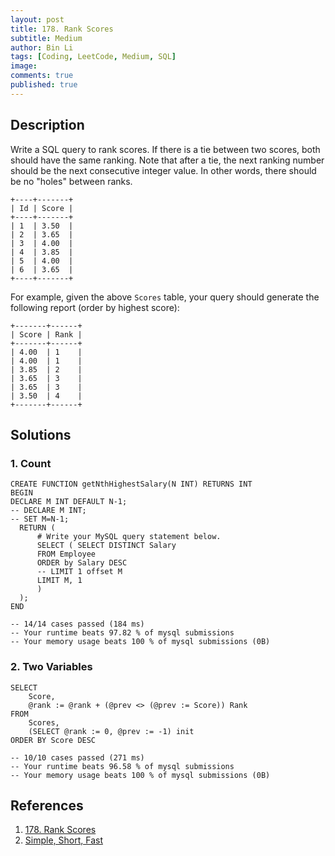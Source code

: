 ```yaml
---
layout: post
title: 178. Rank Scores
subtitle: Medium
author: Bin Li
tags: [Coding, LeetCode, Medium, SQL]
image: 
comments: true
published: true
---
```


## Description

Write a SQL query to rank scores. If there is a tie between two scores, both should have the same ranking. Note that after a tie, the next ranking number should be the next consecutive integer value. In other words, there should be no "holes" between ranks.

```
+----+-------+
| Id | Score |
+----+-------+
| 1  | 3.50  |
| 2  | 3.65  |
| 3  | 4.00  |
| 4  | 3.85  |
| 5  | 4.00  |
| 6  | 3.65  |
+----+-------+
```

For example, given the above `Scores` table, your query should generate the following report (order by highest score):

```
+-------+------+
| Score | Rank |
+-------+------+
| 4.00  | 1    |
| 4.00  | 1    |
| 3.85  | 2    |
| 3.65  | 3    |
| 3.65  | 3    |
| 3.50  | 4    |
+-------+------+
```


## Solutions
### 1. Count

```mysql
CREATE FUNCTION getNthHighestSalary(N INT) RETURNS INT
BEGIN
DECLARE M INT DEFAULT N-1;
-- DECLARE M INT;
-- SET M=N-1;
  RETURN (
      # Write your MySQL query statement below.
      SELECT ( SELECT DISTINCT Salary
      FROM Employee
      ORDER by Salary DESC
      -- LIMIT 1 offset M
      LIMIT M, 1
      )
  );
END

-- 14/14 cases passed (184 ms)
-- Your runtime beats 97.82 % of mysql submissions
-- Your memory usage beats 100 % of mysql submissions (0B)
```

### 2. Two Variables

```mysql
SELECT
    Score,
    @rank := @rank + (@prev <> (@prev := Score)) Rank
FROM
    Scores,
    (SELECT @rank := 0, @prev := -1) init
ORDER BY Score DESC

-- 10/10 cases passed (271 ms)
-- Your runtime beats 96.58 % of mysql submissions
-- Your memory usage beats 100 % of mysql submissions (0B)
```

## References
1. [178. Rank Scores](https://leetcode.com/problems/rank-scores/)
2. [Simple, Short, Fast](https://leetcode.com/problems/rank-scores/discuss/53094/Simple-Short-Fast)
